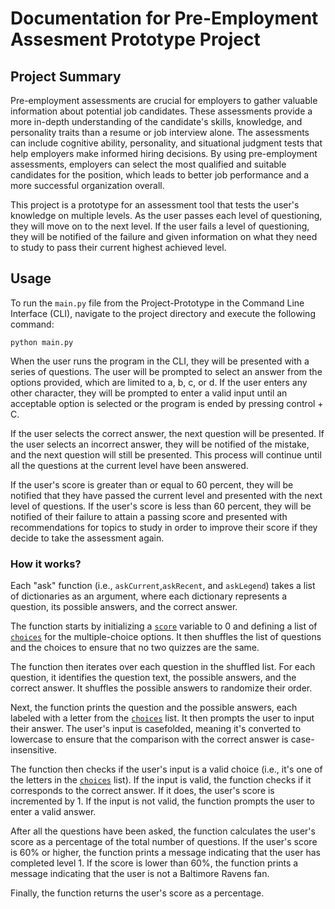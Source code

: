 # Documentation for Pre-Employment Assesment Prototype Project

## Project Summary

Pre-employment assessments are crucial for employers to gather valuable information about potential job candidates. These assessments provide a more in-depth understanding of the candidate's skills, knowledge, and personality traits than a resume or job interview alone. The assessments can include cognitive ability, personality, and situational judgment tests that help employers make informed hiring decisions. By using pre-employment assessments, employers can select the most qualified and suitable candidates for the position, which leads to better job performance and a more successful organization overall.

This project is a prototype for an assessment tool that tests the user's knowledge on multiple levels. As the user passes each level of questioning, they will move on to the next level. If the user fails a level of questioning, they will be notified of the failure and given information on what they need to study to pass their current highest achieved level.

## Usage

To run the `main.py` file from the Project-Prototype in the Command Line Interface (CLI), navigate to the project directory and execute the following command:

`python main.py`

When the user runs the program in the CLI, they will be presented with a series of questions. The user will be prompted to select an answer from the options provided, which are limited to a, b, c, or d. If the user enters any other character, they will be prompted to enter a valid input until an acceptable option is selected or the program is ended by pressing control + C.

If the user selects the correct answer, the next question will be presented. If the user selects an incorrect answer, they will be notified of the mistake, and the next question will still be presented. This process will continue until all the questions at the current level have been answered.

If the user's score is greater than or equal to 60 percent, they will be notified that they have passed the current level and presented with the next level of questions. If the user's score is less than 60 percent, they will be notified of their failure to attain a passing score and presented with recommendations for topics to study in order to improve their score if they decide to take the assessment again.

### How it works?

Each "ask" function (i.e., `askCurrent`,`askRecent`, and `askLegend`) takes a list of dictionaries as an argument, where each dictionary represents a question, its possible answers, and the correct answer.

The function starts by initializing a [`score`](command:_github.copilot.openSymbolInFile?%5B%22main.py%22%2C%22score%22%5D 'main.py') variable to 0 and defining a list of [`choices`](command:_github.copilot.openSymbolInFile?%5B%22main.py%22%2C%22choices%22%5D 'main.py') for the multiple-choice options. It then shuffles the list of questions and the choices to ensure that no two quizzes are the same.

The function then iterates over each question in the shuffled list. For each question, it identifies the question text, the possible answers, and the correct answer. It shuffles the possible answers to randomize their order.

Next, the function prints the question and the possible answers, each labeled with a letter from the [`choices`](command:_github.copilot.openSymbolInFile?%5B%22main.py%22%2C%22choices%22%5D 'main.py') list. It then prompts the user to input their answer. The user's input is casefolded, meaning it's converted to lowercase to ensure that the comparison with the correct answer is case-insensitive.

The function then checks if the user's input is a valid choice (i.e., it's one of the letters in the [`choices`](command:_github.copilot.openSymbolInFile?%5B%22main.py%22%2C%22choices%22%5D 'main.py') list). If the input is valid, the function checks if it corresponds to the correct answer. If it does, the user's score is incremented by 1. If the input is not valid, the function prompts the user to enter a valid answer.

After all the questions have been asked, the function calculates the user's score as a percentage of the total number of questions. If the user's score is 60% or higher, the function prints a message indicating that the user has completed level 1. If the score is lower than 60%, the function prints a message indicating that the user is not a Baltimore Ravens fan.

Finally, the function returns the user's score as a percentage.

